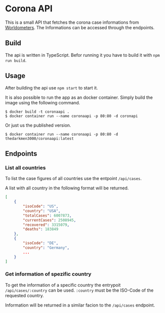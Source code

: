 # Corona API

This is a small API that fetches the corona case informations from [Worldometers](https://www.worldometers.info/coronavirus/). The Informations can be accessed through the endpoints.

## Build

The api is written in TypeScript. Befor running it you have to build it with `npm run build`.

## Usage

After building the api use `npm start` to start it.

It is also possible to run the app as an docker container.
Simply build the image using the following command.

```
$ docker build -t coronaapi .
$ docker container run --name coronaapi -p 80:80 -d coronapi
```

Or just us the published version.

```
$ docker container run --name coronaapi -p 80:80 -d thedarkmen3000/coronaapi:latest
```

## Endpoints

### List all countries

To list the case figures of all countries use the entpoint `/api/cases`.

A list with all country in the following format will be returned.

```json
[
    {
        "isoCode": "US",
        "country": "USA",
        "totalCases": 6007873,
        "currentCases": 2508945,
        "recovered": 3315079,
        "deaths": 183849
    },
    {
        "isoCode": "DE",
        "country": "Germany",
        ...
    }
]
```

### Get information of spezific country

To get the information of a specific country the entrypoit `/api/cases/:country` can be used. `:country` must be the ISO-Code of the requested country.

Information will be returned in a similar facion to the `/api/cases` endpoint.